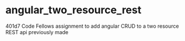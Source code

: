 # angular_two_resource_rest
401d7 Code Fellows assignment to add angular CRUD to a two resource REST api previously made
